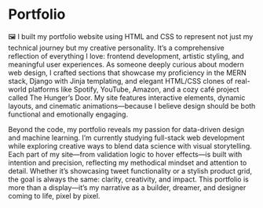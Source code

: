 # Portfolio

🖼️ I built my portfolio website using HTML and CSS to represent not just my technical journey but my creative personality. It’s a comprehensive reflection of everything I love: frontend development, artistic styling, and meaningful user experiences. As someone deeply curious about modern web design, I crafted sections that showcase my proficiency in the MERN stack, Django with Jinja templating, and elegant HTML/CSS clones of real-world platforms like Spotify, YouTube, Amazon, and a cozy café project called The Hunger’s Door. My site features interactive elements, dynamic layouts, and cinematic animations—because I believe design should be both functional and emotionally engaging.

Beyond the code, my portfolio reveals my passion for data-driven design and machine learning. I’m currently studying full-stack web development while exploring creative ways to blend data science with visual storytelling. Each part of my site—from validation logic to hover effects—is built with intention and precision, reflecting my methodical mindset and attention to detail. Whether it’s showcasing tweet functionality or a stylish product grid, the goal is always the same: clarity, creativity, and impact. This portfolio is more than a display—it’s my narrative as a builder, dreamer, and designer coming to life, pixel by pixel.
